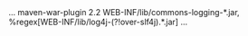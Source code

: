 <project>
  ...
  <build>
    <plugins>
      <plugin>
        <artifactId>maven-war-plugin</artifactId>
        <version>2.2</version>
        <configuration>
          <!--
            Exclude JCL and LOG4J since all logging should go through SLF4J.
            Note that we're excluding log4j-<version>.jar but keeping
            log4j-over-slf4j-<version>.jar
          -->
          <packagingExcludes>
            WEB-INF/lib/commons-logging-*.jar,
            %regex[WEB-INF/lib/log4j-(?!over-slf4j).*.jar]
          </packagingExcludes>
        </configuration>
      </plugin>
    </plugins>
  </build>
  ...
</project>